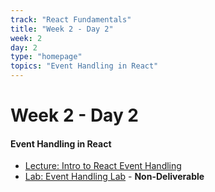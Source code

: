 ```yaml
---
track: "React Fundamentals"
title: "Week 2 - Day 2"
week: 2
day: 2
type: "homepage"
topics: "Event Handling in React"
---
```



# Week 2 - Day 2

#### Event Handling in React
- [Lecture: Intro to React Event Handling](/react-fundamentals/week-2/day-2/lecture-materials/event-handling-in-react/)
- [Lab: Event Handling Lab](/react-fundamentals/week-2/day-2/labs/react-event-handling-and-program-logic-lab/) - **Non-Deliverable**